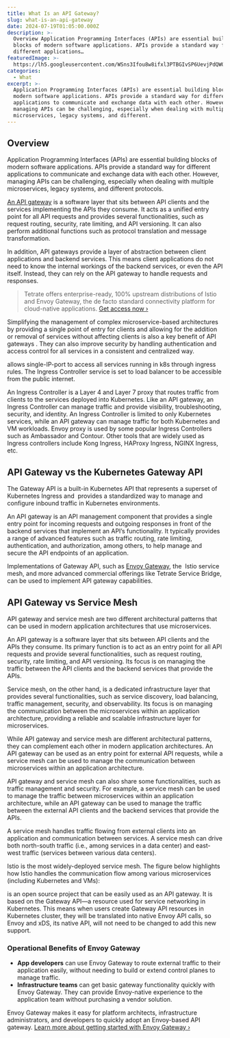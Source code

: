 ```yaml
---
title: What Is an API Gateway?
slug: what-is-an-api-gateway
date: 2024-07-19T01:05:00.000Z
description: >-
  Overview Application Programming Interfaces (APIs) are essential building
  blocks of modern software applications. APIs provide a standard way for
  different applications…
featuredImage: >-
  https://lh5.googleusercontent.com/WSns3Ifou8w8ifxl3PTBGIvSP6UevjPdQW0PoT0zZdbwyouY1JFvYRB2Pm6Zx0eHygBK8IkkyKr6gtc4c_K56HJfMhACIWOFF4t20WpuJOof8fB7Zr4d9xeYEBQvefKRvTBfFLSOFUC05-maH_fpNTc
categories:
  - What
excerpt: >-
  Application Programming Interfaces (APIs) are essential building blocks of
  modern software applications. APIs provide a standard way for different
  applications to communicate and exchange data with each other. However,
  managing APIs can be challenging, especially when dealing with multiple
  microservices, legacy systems, and different.
---
```


## Overview

Application Programming Interfaces (APIs) are essential building blocks of modern software applications. APIs provide a standard way for different applications to communicate and exchange data with each other. However, managing APIs can be challenging, especially when dealing with multiple microservices, legacy systems, and different protocols.

[An API gateway](/learn/what-is-an-api-gateway) is a software layer that sits between API clients and the services implementing the APIs they consume. It acts as a unified entry point for all API requests and provides several functionalities, such as request routing, security, rate limiting, and API versioning. It can also perform additional functions such as protocol translation and message transformation.

In addition, API gateways provide a layer of abstraction between client applications and backend services. This means client applications do not need to know the internal workings of the backend services, or even the API itself. Instead, they can rely on the API gateway to handle requests and responses.

> Tetrate offers enterprise-ready, 100% upstream distributions of Istio and Envoy Gateway, the de facto standard connectivity platform for cloud-native applications. [Get access now ›](/demo-request)

Simplifying the management of complex microservice-based architectures by providing a single point of entry for clients and allowing for the addition or removal of services without affecting clients is also a key benefit of API gateways . They can also improve security by handling authentication and access control for all services in a consistent and centralized way.

allows single-IP-port to access all services running in k8s through ingress rules. The Ingress Controller service is set to load balancer to be accessible from the public internet.

An Ingress Controller is a Layer 4 and Layer 7 proxy that routes traffic from clients to the services deployed into Kubernetes. Like an API gateway, an Ingress Controller can manage traffic and provide visibility, troubleshooting, security, and identity. An Ingress Controller is limited to only Kubernetes services, while an API gateway can manage traffic for both Kubernetes and VM workloads. Envoy proxy is used by some popular Ingress Controllers such as Ambassador and Contour. Other tools that are widely used as Ingress controllers include Kong Ingress, HAProxy Ingress, NGINX Ingress, etc.

## API Gateway vs the Kubernetes Gateway API

The Gateway API is a built-in Kubernetes API that represents a superset of Kubernetes Ingress and  provides a standardized way to manage and configure inbound traffic in Kubernetes environments.

An API gateway is an API management component that provides a single entry point for incoming requests and outgoing responses in front of the backend services that implement an API’s functionality. It typically provides a range of advanced features such as traffic routing, rate limiting, authentication, and authorization, among others, to help manage and secure the API endpoints of an application.

Implementations of Gateway API, such as [Envoy Gateway](/learn/what-is-an-api-gateway), the  Istio service mesh, and more advanced commercial offerings like Tetrate Service Bridge, can be used to implement API gateway capabilities.

## API Gateway vs Service Mesh

API gateway and service mesh are two different architectural patterns that can be used in modern application architectures that use microservices.

An API gateway is a software layer that sits between API clients and the APIs they consume. Its primary function is to act as an entry point for all API requests and provide several functionalities, such as request routing, security, rate limiting, and API versioning. Its focus is on managing the traffic between the API clients and the backend services that provide the APIs.

Service mesh, on the other hand, is a dedicated infrastructure layer that provides several functionalities, such as service discovery, load balancing, traffic management, security, and observability. Its focus is on managing the communication between the microservices within an application architecture, providing a reliable and scalable infrastructure layer for microservices.

While API gateway and service mesh are different architectural patterns, they can complement each other in modern application architectures. An API gateway can be used as an entry point for external API requests, while a service mesh can be used to manage the communication between microservices within an application architecture.

API gateway and service mesh can also share some functionalities, such as traffic management and security. For example, a service mesh can be used to manage the traffic between microservices within an application architecture, while an API gateway can be used to manage the traffic between the external API clients and the backend services that provide the APIs.

A service mesh handles traffic flowing from external clients into an application and communication between services. A service mesh can drive both north-south traffic (i.e., among services in a data center) and east-west traffic (services between various data centers).

Istio is the most widely-deployed service mesh. The figure below highlights how Istio handles the communication flow among various microservices (including Kubernetes and VMs):

is an open source project that can be easily used as an API gateway. It is based on the Gateway API—a resource used for service networking in Kubernetes. This means when users create Gateway API resources in Kubernetes cluster, they will be translated into native Envoy API calls, so Envoy and xDS, its native API, will not need to be changed to add this new support.

### Operational Benefits of Envoy Gateway

- **App developers** can use Envoy Gateway to route external traffic to their application easily, without needing to build or extend control planes to manage traffic.
- **Infrastructure teams** can get basic gateway functionality quickly with Envoy Gateway. They can provide Envoy-native experience to the application team without purchasing a vendor solution.

Envoy Gateway makes it easy for platform architects, infrastructure administrators, and developers to quickly adopt an Envoy-based API gateway. [Learn more about getting started with Envoy Gateway ›](/learn/what-is-envoy-gateway)
